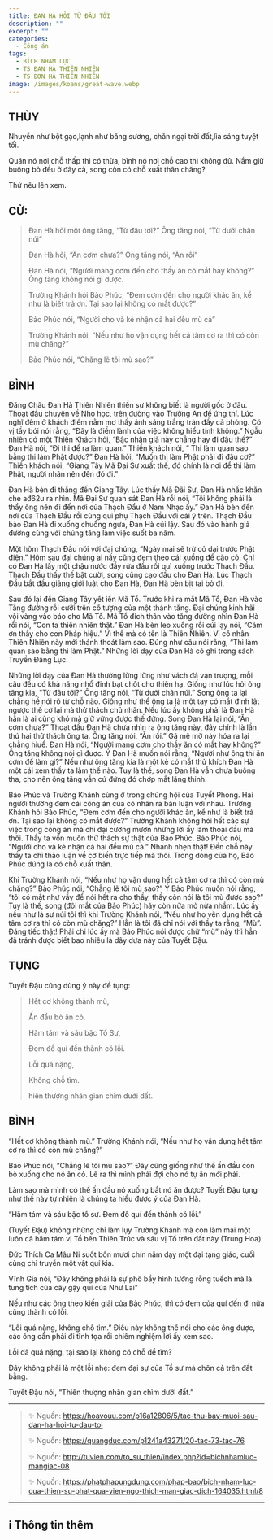 ```yaml
---
title: ĐAN HÀ HỎI TỪ ĐÂU TỚI
description: ""
excerpt: ""
categories:
  - Công án
tags:
  - BÍCH NHAM LỤC
  - TS ĐAN HÀ THIÊN NHIÊN
  - TS ĐƠN HÀ THIÊN NHIÊN
image: /images/koans/great-wave.webp
---
```


## THÙY

Nhuyễn như bột gạo,lạnh như băng sương, chắn ngại trời đất,lìa sáng tuyệt tối. 

Quán nó nơi chỗ thấp thì có thừa, bình nó nơi chỗ cao thì không đủ. Nắm giữ buông bỏ đều ở đây cả, song còn có chỗ xuất thân chăng? 

Thử nêu lên xem.

## CỬ:

> Đan Hà hỏi một ông tăng, “Từ đâu tới?” Ông tăng nói, “Từ dưới chân núi” 
> 
> Đan Hà hỏi, “Ăn cơm chưa?” Ông tăng nói, “Ăn rồi” 
> 
> Đan Hà nói, “Người mang cơm đến cho thầy ăn có mắt hay không?” Ông tăng không nói gì được.
> 
> Trường Khánh hỏi Bảo Phúc, “Đem cơm đến cho người khác ăn, kể như là biết trả ơn. Tại sao lại không có mắt được?” 
> 
> Bảo Phúc nói, “Người cho và kẻ nhận cả hai đều mù cả” 
> 
> Trường Khánh nói, “Nếu như họ vận dụng hết cả tâm cơ ra thì có còn mù chăng?” 
> 
> Bảo Phúc nói, “Chẳng lẽ tôi mù sao?”

## BÌNH

Đăng Châu Đan Hà Thiên Nhiên thiền sư không biết là người gốc ở đâu. Thoạt đầu chuyên về Nho học, trên đường vào Trường An để ứng thí. Lúc nghĩ đêm ở khách điếm nằm mơ thấy ánh sáng trắng tràn đầy cả phòng. Có vị tầy bói nói rằng, “Đây là điềm lành của việc không hiểu tính không.” Ngẫu nhiên có một Thiền Khách hỏi, “Bậc nhân giả này chẳng hay đi đâu thế?” Đan Hà nói, “Đi thi để ra làm quan.” Thiền khách nói, “ Thi làm quan sao bằng thi làm Phật được?” Đan Hà hỏi, “Muốn thi làm Phật phải đi đâu cơ?” Thiền khách nói, “Giang Tây Mã Đại Sư xuất thế, đó chính là nơi để thi làm Phật, người nhân nên đến đó đi.”

Đan Hà bèn đi thẳng đến Giang Tây. Lúc thấy Mã Đãi Sư, Đan Hà nhấc khăn che ađ62u ra nhìn. Mã Đại Sư quan sát Đan Hà rồi nói, “Tôi không phải là thầy ông nên đi đến nơi của Thạch Đầu ở Nam Nhạc ấy.” Đan Hà bèn đến nơi của Thạch Đầu rồi cùng qui phụ Thạch Đầu với cái ý trên. Thạch Đầu bảo Đan Hà đi xuống chuồng ngựa, Đan Hà cúi lậy. Sau đó vào hành giả đường cùng với chúng tăng làm việc suốt ba năm.

Một hôm Thạch Đầu nói với đại chúng, “Ngày mai sẽ trừ cỏ dại trước Phật điện.” Hôm sau đại chúng ai nấy cũng đem theo cái xuổng để cào cỏ. Chỉ có Đan Hà lấy một chậu nước đầy rửa đầu rồi quì xuống trước Thạch Đầu. Thạch Đầu thấy thế bật cười, song cũng cạo đầu cho Đan Hà. Lúc Thạch Đầu bắt đầu giảng giới luật cho Đan Hà, Đan Hà bèn bịt tai bỏ đi.

Sau đó lại đến Giang Tây yết iến Mã Tổ. Trước khi ra mắt Mã Tổ, Đan Hà vào Tăng đường rồi cưỡi trên cổ tượng của một thánh tăng. Đại chúng kinh hãi vội vàng vào báo cho Mã Tổ. Mã Tổ đích thân vào tăng đường nhìn Đan Hà rồi nói, “Con ta thiên nhiên thật.” Đan Hà bèn leo xuống rồi cúi lạy nói, “Cám ơn thầy cho con Pháp hiệu.” Vì thế mà có tên là Thiên Nhiên. Vị cổ nhân Thiên Nhiên này mới thánh thoát làm sao. Đúng như câu nói rằng, “Thi làm quan sao bằng thi làm Phật.” Những lời dạy của Đan Hà có ghi trong sách Truyền Đăng Lục.

Những lời dạy của Đan Hà thường lừng lững như vách đá vạn trượng, mỗi câu đều có khả năng nhổ đinh bạt chốt cho thiên hạ. Giống như lúc hỏi ông tăng kia, "Từ đâu tới?” Ông tăng nói, “Từ dưới chân núi.” Song ông ta lại chẳng hề nói rõ từ chỗ nào. Giống như thể ông ta là một tay có mắt định lật ngược thế cờ lại mà thử thách chủ nhân. Nếu lúc ấy không phải là Đan Hà hẳn là ai cũng khó mà giữ vững được thế đứng. Song Đan Hà lại nói, “Ăn cơm chưa?” Thoạt đầu Đan Hà chưa nhìn ra ông tăng này, đây chính là lần thứ hai thử thách ông ta. Ông tăng nói, “Ăn rồi.” Gã mê mờ này hóa ra lại chẳng hiuể. Đan Hà nói, “Người mang cơm cho thầy ăn có mắt hay không?” Ông tăng không nói gì được. Ý Đan Hà muốn nói rằng, “Người như ông thì ăn cơm để làm gì?” Nếu như ông tăng kia là một kẻ có mắt thử khích Đan Hà một cái xem thầy ta làm thế nào. Tuy là thế, song Đan Hà vẫn chưa buông tha, cho nên ông tăng vẫn cứ đứng đó chớp mắt lặng thinh.

Bảo Phúc và Trường Khánh cùng ở trong chúng hội của Tuyết Phong. Hai người thường đem cái công án của cô nhân ra bàn luận với nhau. Trường Khánh hỏi Bảo Phúc, “Đem cơm đến cho người khác ăn, kể như là biết trả ơn. Tại sao lại không có mắt được?” Trường Khánh không hỏi hết các sự việc trong công án mà chỉ đại cương mượn những lời ấy làm thoại đầu mà thôi. Thầy ta vốn muốn thử thách sự thật của Bảo Phúc. Bảo Phúc nói, “Người cho và kẻ nhận cả hai đều mù cả.” Nhanh nhẹn thật! Đến chỗ này thầy ta chỉ thảo luận về cơ biến trực tiếp mà thôi. Trong dòng của họ, Bảo Phúc đúng là có chỗ xuất thân.

Khi Trường Khánh nói, “Nếu như họ vận dụng hết cả tâm cơ ra thì có còn mù chăng?” Bảo Phúc nói, “Chẳng lẽ tôi mù sao?” Ý Bảo Phúc muốn nói rằng, “tôi có mắt như vầy để nói hết ra cho thầy, thầy còn nói là tôi mù được sao?” Tuy là thế, song (đôi mắt của Bảo Phúc) hãy còn nửa mở nửa nhắm. Lúc ấy nếu như là sư núi tôi thì khi Trường Khánh nói, “Nếu như họ vện dụng hết cả tâm cơ ra thì có còn mù chăng?” Hẳn là tôi đã chỉ nói với thầy ta rằng, “Mù”. Đáng tiếc thật! Phải chi lúc ấy mà Bảo Phúc nói được chữ “mù” này thì hẳn đã tránh được biết bao nhiêu là dây dưa này của Tuyết Đậu.

## TỤNG

Tuyết Đậu cũng dùng ý này để tụng:

> Hết cơ không thành mù,
>
> Ấn đầu bò ăn cỏ.
>
> Hăm tám và sáu bậc Tổ Sư,
>
> Đem đồ quí đến thành có lỗi.
>
> Lỗi quá nặng,
>
> Không chỗ tìm.
>
> hiên thượng nhân gian chìm dưới dất.

## BÌNH

“Hết cơ không thành mù.” Trường Khánh nói, “Nếu như họ vận dụng hết tâm cơ ra thì có còn mù chăng?” 

Bảo Phúc nói, “Chẳng lẽ tôi mù sao?” Đây cũng giống như thể ấn đầu con bò xuống cho nó ăn cỏ. Lẽ ra thì mình phải đợi cho nó tự ăn mới phải. 

Làm sao mà mình có thể ấn đầu nó xuống bắt nó ăn được? Tuyết Đậu tụng như thế này tự nhiên là chúng ta hiểu được ý của Đan Hà.

“Hăm tám và sáu bậc tổ sư. Đem đô quí đến thành có lỗi.” 

(Tuyết Đậu) không những chỉ làm lụy Trường Khánh mà còn làm mai một luôn cả hăm tám vị Tổ bên Thiên Trúc và sáu vị Tổ trên đất này (Trung Hoa). 

Đức Thích Ca Mâu Ni suốt bốn mươi chín năm dạy một đại tạng giáo, cuối cùng chỉ truyền một vật quí kia. 

Vĩnh Gia nói, “Đây không phải là sự phô bầy hình tướng rỗng tuếch mà là tung tích của cây gậy quí của Như Lai” 

Nếu như các ông theo kiến giải của Bảo Phúc, thì có đem của quí đến đi nữa cũng thành có lỗi.

“Lỗi quá nặng, không chỗ tìm.” Điều này không thể nói cho các ông được, các ông cần phải đi tĩnh tọa rồi chiêm nghiệm lời ấy xem sao. 

Lỗi đã quá nặng, tại sao lại không có chỗ để tìm? 

Đây không phải là một lỗi nhẹ: đem đại sự của Tổ sư mà chôn cả trên đất bằng. 

Tuyết Đậu nói, “Thiên thượng nhân gian chìm dưới đất.”

<hr class="blog-rule" />

> ✨ Nguồn: https://hoavouu.com/p16a12806/5/tac-thu-bay-muoi-sau-dan-ha-hoi-tu-dau-toi
>
> ✨ Nguồn: https://quangduc.com/p1241a43271/20-tac-73-tac-76
>
> ✨ Nguồn: http://tuvien.com/to_su_thien/index.php?id=bichnhamluc-mangiac-08
>
> ✨ Nguồn: https://phatphapungdung.com/phap-bao/bich-nham-luc-cua-thien-su-phat-qua-vien-ngo-thich-man-giac-dich-164035.html/8

<hr class="blog-rule" />

## ℹ️ Thông tin thêm

[^1]: ⭐️ <a href="/masters/ts-don-ha-thien-nhien/" target="_blank">🔗 TS ĐAN HÀ THIÊN NHIÊN (ĐƠN HÀ THIÊN NHIÊN)</a>
